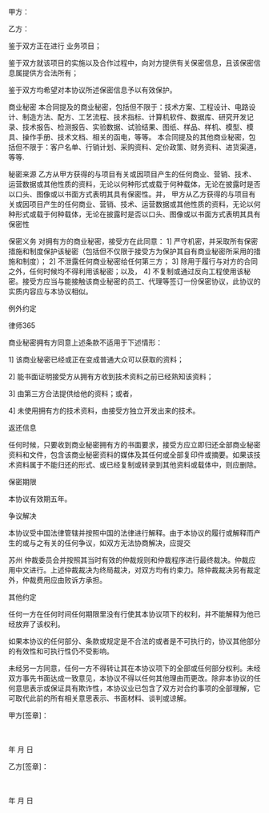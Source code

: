 
 甲方：
 
 乙方：
 
 鉴于双方正在进行             业务项目；
 
 鉴于双方就该项目的实施以及合作过程中，向对方提供有关保密信息，且该保密信息属提供方合法所有；
 
 鉴于双方均希望对本协议所述保密信息予以有效保护。
 
 商业秘密
 本合同提及的商业秘密，包括但不限于：技术方案、工程设计、电路设计、制造方法、配方、工艺流程、技术指标、计算机软件、数据库、研究开发记录、技术报告、检测报告、实验数据、试验结果、图纸、样品、样机、模型、模具、操作手册、技术文档、相关的函电，等等。
 本合同提及的其他商业秘密，包括但不限于：客户名单、行销计划、采购资料、定价政策、财务资料、进货渠道，等等. 
 
 秘密来源
 乙方从甲方获得的与项目有关或因项目产生的任何商业、营销、技术、运营数据或其他性质的资料，无论以何种形式或载于何种载体，无论在披露时是否以口头、图像或以书面方式表明其具有保密性。并，
 甲方从乙方获得的与项目有关或因项目产生的任何商业、营销、技术、运营数据或其他性质的资料，无论以何种形式或载于何种载体，无论在披露时是否以口头、图像或以书面方式表明其具有保密性 
 
 保密义务
 对拥有方的商业秘密，接受方在此同意：
 1] 严守机密，并采取所有保密措施和制度保护该秘密（包括但不仅限于接受方为保护其自有商业秘密所采用的措施和制度）；
 2] 不泄露任何商业秘密给任何第三方；
 3] 除用于履行与对方的合同之外，任何时候均不得利用该秘密；以及，
 4] 不复制或通过反向工程使用该秘密。接受方应当与能接触该商业秘密的员工、代理等签订一份保密协议，此协议的实质内容应与本协议相似。 
 
 例外约定




 
律师365






 商业秘密拥有方同意上述条款不适用于下述情形：

 1] 该商业秘密已经或正在变成普通大众可以获取的资料；

 2] 能书面证明接受方从拥有方收到技术资料之前已经熟知该资料；

 3] 由第三方合法提供给他的资料；或者，

 4] 未使用拥有方的技术资料，由接受方独立开发出来的技术。 

 

 返还信息

 任何时候，只要收到商业秘密拥有方的书面要求，接受方应立即归还全部商业秘密资料和文件，包含该商业秘密资料的媒体及其任何或全部复印件或摘要。如果该技术资料属于不能归还的形式、或已经复制或转录到其他资料或载体中，则应删除。 

 

 保密期限

 本协议有效期五年。 

 

 争议解决

 本协议受中国法律管辖并按照中国的法律进行解释。由于本协议的履行或解释而产生的或与之有关的任何争议，如双方无法协商解决，应提交

苏州
仲裁委员会并按照其当时有效的仲裁规则和仲裁程序进行最终裁决。仲裁应用中文进行。上述仲裁裁决为终局裁决，对双方均有约束力。除仲裁裁决另有裁定外，仲裁费用应由败诉方承担。 

 

 其他约定

 任何一方在任何时间任何期限里没有行使其本协议项下的权利，并不能解释为他已经放弃了该权利。

 如果本协议的任何部分、条款或规定是不合法的或者是不可执行的，协议其他部分的有效性和可执行性仍不受影响。

 未经另一方同意，任何一方不得转让其在本协议项下的全部或任何部分权利。未经双方事先书面达成一致意见，本协议不得以任何其他理由而更改。除非本协议的任何意思表示或保证具有欺诈性，本协议业已包含了双方对合约事项的全部理解，它可取代此前的所有相关意思表示、书面材料、谈判或谅解。 

 

   

 

 甲方[签章]： 

 　

 

 年   月   日

  乙方[签章]： 

 　

 

 年   月   日

  

 


 

 
 
 
 
 
  


  
 

  


  


  
 
 
 
 

